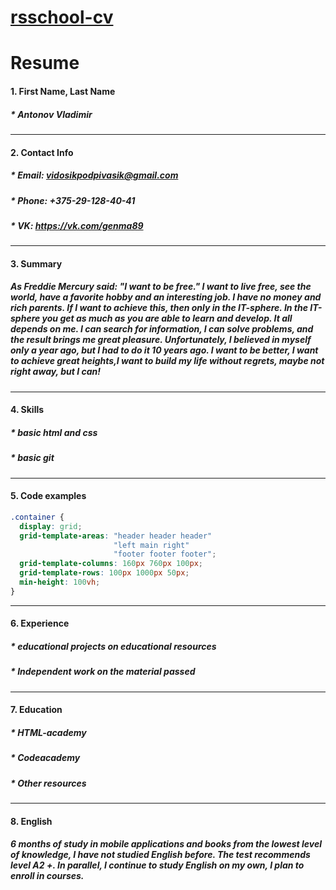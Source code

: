# [rsschool-cv](https://github.com/VladimirAntonovGomel/rsschool-cv "rsschool-cv")
# Resume
#### 1.  First Name, Last Name
##### * Antonov Vladimir

------------


#### 2. Contact Info
##### * Email: vidosikpodpivasik@gmail.com
##### * Phone: +375-29-128-40-41
##### * VK: https://vk.com/genma89

------------


#### 3. Summary 
##### As Freddie Mercury said: "I want to be free." I want to live free, see the world, have a favorite hobby and an interesting job. I have no money and rich parents. If I want to achieve this, then only in the IT-sphere. In the IT-sphere you get as much as you are able to learn and develop. It all depends on me. I can search for information, I can solve problems, and the result brings me great pleasure. Unfortunately, I believed in myself only a year ago, but I had to do it 10 years ago. I want to be better, I want to achieve great heights,I want to build my life without regrets, maybe not right away, but I can!
------------


#### 4. Skills 
##### * basic html and css
##### * basic git

------------


#### 5. Code examples 
```css
.container {
  display: grid;
  grid-template-areas: "header header header"
                       "left main right"
                       "footer footer footer";
  grid-template-columns: 160px 760px 100px;
  grid-template-rows: 100px 1000px 50px;
  min-height: 100vh; 
}
```

------------


#### 6. Experience 
##### * educational projects on educational resources
##### * Independent work on the material passed
------------


#### 7. Education 
##### * HTML-academy
##### * Codeacademy
##### * Other resources
------------


#### 8. English
##### 6 months of study in mobile applications and books from the lowest level of knowledge, I have not studied English before. The test recommends level A2 +. In parallel, I continue to study English on my own, I plan to enroll in courses.
